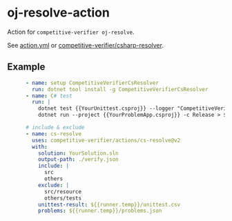 # oj-resolve-action
Action for `competitive-verifier oj-resolve`.

See [action.yml](action.yml) or [competitive-verifier/csharp-resolver](https://github.com/competitive-verifier/csharp-resolver).

## Example

```yml
      - name: setup CompetitiveVerifierCsResolver
        run: dotnet tool install -g CompetitiveVerifierCsResolver
      - name: C# test
        run: |
          dotnet test {{YourUnittest.csproj}} --logger "CompetitiveVerifier;OutFile=${{runner.temp}}/unittest.csv"
          dotnet run --project {{YourProblemApp.csproj}} -c Release > ${{runner.temp}}/problems.json

      # include & exclude
      - name: cs-resolve
        uses: competitive-verifier/actions/cs-resolve@v2
        with:
          solution: YourSolution.sln
          output-path: ./verify.json
          include: |
            src
            others
          exclude: |
            src/resource
            others/tests
          unittest-result: ${{runner.temp}}/unittest.csv
          problems: ${{runner.temp}}/problems.json
```